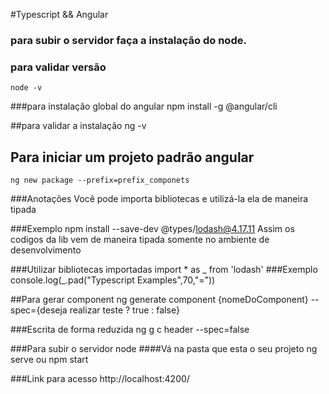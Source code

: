 #Typescript && Angular

### para subir o servidor faça a instalação do node.

### para validar versão
    node -v

###para instalação global do angular
    npm install -g @angular/cli    

##para validar a instalação 
    ng -v

## Para iniciar um projeto padrão angular 
    ng new package --prefix=prefix_componets
    
###Anotações
Você pode importa bibliotecas e utilizá-la ela de maneira tipada

###Exemplo
    npm install --save-dev @types/lodash@4.17.11
Assim os codigos da lib vem de maneira tipada somente no ambiente de desenvolvimento

###Utilizar bibliotecas importadas
    import  * as _ from 'lodash'
###Exemplo
    console.log(_.pad("Typescript Examples",70,"="))

    
##Para gerar component 
    ng generate component {nomeDoComponent} --spec={deseja realizar teste ? true : false}

###Escrita de forma reduzida
    ng g c header --spec=false

###Para subir o servidor node
####Vá na pasta que esta o seu projeto
    ng serve ou npm start
    
###Link para acesso
    http://localhost:4200/